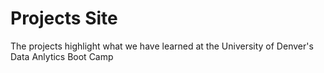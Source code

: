 # Projects Site
The projects highlight what we have learned at the University of Denver's Data Anlytics Boot Camp
